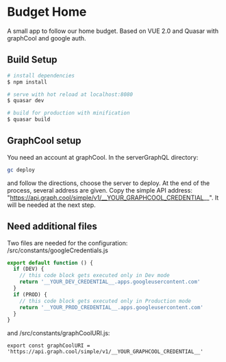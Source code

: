 # Budget Home

A small app to follow our home budget. Based on VUE 2.0 and Quasar with graphCool and google auth.

## Build Setup
``` bash
# install dependencies
$ npm install

# serve with hot reload at localhost:8080
$ quasar dev

# build for production with minification
$ quasar build
```

## GraphCool setup
You need an account at graphCool. In the serverGraphQL directory:
``` bash
gc deploy
```
and follow the directions, choose the server to deploy. At the end of the process, several address are given. Copy the simple API address: "https://api.graph.cool/simple/v1/__YOUR_GRAPHCOOL_CREDENTIAL__". It will be needed at the next step.

## Need additional files
Two files are needed for the configuration: /src/constants/googleCredentials.js
``` javascript
export default function () {
  if (DEV) {
    // this code block gets executed only in Dev mode
    return '__YOUR_DEV_CREDENTIAL__.apps.googleusercontent.com'
  }
  if (PROD) {
    // this code block gets executed only in Production mode
    return '__YOUR_PROD_CREDENTIAL__.apps.googleusercontent.com'
  }
}
```
and /src/constants/graphCoolURI.js:
```
export const graphCoolURI = 'https://api.graph.cool/simple/v1/__YOUR_GRAPHCOOL_CREDENTIAL__'
```



